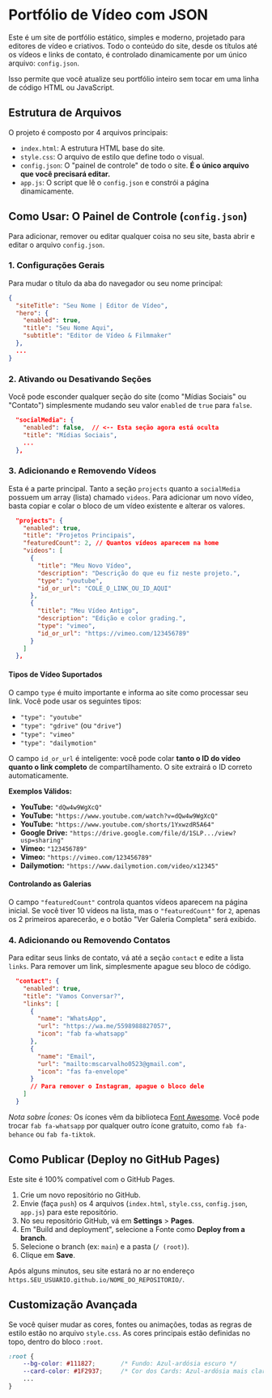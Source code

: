 # Portfólio de Vídeo com JSON

Este é um site de portfólio estático, simples e moderno, projetado para editores de vídeo e criativos. Todo o conteúdo do site, desde os títulos até os vídeos e links de contato, é controlado dinamicamente por um único arquivo: `config.json`.

Isso permite que você atualize seu portfólio inteiro sem tocar em uma linha de código HTML ou JavaScript.

## Estrutura de Arquivos

O projeto é composto por 4 arquivos principais:

  * `index.html`: A estrutura HTML base do site.
  * `style.css`: O arquivo de estilo que define todo o visual.
  * `config.json`: O "painel de controle" de todo o site. **É o único arquivo que você precisará editar.**
  * `app.js`: O script que lê o `config.json` e constrói a página dinamicamente.

## Como Usar: O Painel de Controle (`config.json`)

Para adicionar, remover ou editar qualquer coisa no seu site, basta abrir e editar o arquivo `config.json`.

### 1\. Configurações Gerais

Para mudar o título da aba do navegador ou seu nome principal:

```json
{
  "siteTitle": "Seu Nome | Editor de Vídeo",
  "hero": {
    "enabled": true,
    "title": "Seu Nome Aqui",
    "subtitle": "Editor de Vídeo & Filmmaker"
  },
  ...
}
```

### 2\. Ativando ou Desativando Seções

Você pode esconder qualquer seção do site (como "Mídias Sociais" ou "Contato") simplesmente mudando seu valor `enabled` de `true` para `false`.

```json
  "socialMedia": {
    "enabled": false,  // <-- Esta seção agora está oculta
    "title": "Mídias Sociais",
    ...
  },
```

### 3\. Adicionando e Removendo Vídeos

Esta é a parte principal. Tanto a seção `projects` quanto a `socialMedia` possuem um array (lista) chamado `videos`. Para adicionar um novo vídeo, basta copiar e colar o bloco de um vídeo existente e alterar os valores.

```json
  "projects": {
    "enabled": true,
    "title": "Projetos Principais",
    "featuredCount": 2, // Quantos vídeos aparecem na home
    "videos": [
      {
        "title": "Meu Novo Vídeo",
        "description": "Descrição do que eu fiz neste projeto.",
        "type": "youtube",
        "id_or_url": "COLE_O_LINK_OU_ID_AQUI"
      },
      {
        "title": "Meu Vídeo Antigo",
        "description": "Edição e color grading.",
        "type": "vimeo",
        "id_or_url": "https://vimeo.com/123456789"
      }
    ]
  },
```

#### Tipos de Vídeo Suportados

O campo `type` é muito importante e informa ao site como processar seu link. Você pode usar os seguintes tipos:

  * `"type": "youtube"`
  * `"type": "gdrive"` (ou `"drive"`)
  * `"type": "vimeo"`
  * `"type": "dailymotion"`

O campo `id_or_url` é inteligente: você pode colar **tanto o ID do vídeo quanto o link completo** de compartilhamento. O site extrairá o ID correto automaticamente.

**Exemplos Válidos:**

  * **YouTube:** `"dQw4w9WgXcQ"`
  * **YouTube:** `"https://www.youtube.com/watch?v=dQw4w9WgXcQ"`
  * **YouTube:** `"https://www.youtube.com/shorts/1YxwzdR5A64"`
  * **Google Drive:** `"https://drive.google.com/file/d/1SLP.../view?usp=sharing"`
  * **Vimeo:** `"123456789"`
  * **Vimeo:** `"https://vimeo.com/123456789"`
  * **Dailymotion:** `"https://www.dailymotion.com/video/x12345"`

#### Controlando as Galerias

O campo `"featuredCount"` controla quantos vídeos aparecem na página inicial. Se você tiver 10 vídeos na lista, mas o `"featuredCount"` for `2`, apenas os 2 primeiros aparecerão, e o botão "Ver Galeria Completa" será exibido.

### 4\. Adicionando ou Removendo Contatos

Para editar seus links de contato, vá até a seção `contact` e edite a lista `links`. Para remover um link, simplesmente apague seu bloco de código.

```json
  "contact": {
    "enabled": true,
    "title": "Vamos Conversar?",
    "links": [
      {
        "name": "WhatsApp",
        "url": "https://wa.me/5598988827057",
        "icon": "fab fa-whatsapp"
      },
      {
        "name": "Email",
        "url": "mailto:mscarvalho0523@gmail.com",
        "icon": "fas fa-envelope"
      }
      // Para remover o Instagram, apague o bloco dele
    ]
  }
```

*Nota sobre Ícones:* Os ícones vêm da biblioteca [Font Awesome](https://fontawesome.com/icons). Você pode trocar `fab fa-whatsapp` por qualquer outro ícone gratuito, como `fab fa-behance` ou `fab fa-tiktok`.

## Como Publicar (Deploy no GitHub Pages)

Este site é 100% compatível com o GitHub Pages.

1.  Crie um novo repositório no GitHub.
2.  Envie (faça `push`) os 4 arquivos (`index.html`, `style.css`, `config.json`, `app.js`) para este repositório.
3.  No seu repositório GitHub, vá em **Settings** \> **Pages**.
4.  Em "Build and deployment", selecione a Fonte como **Deploy from a branch**.
5.  Selecione o branch (ex: `main`) e a pasta (`/ (root)`).
6.  Clique em **Save**.

Após alguns minutos, seu site estará no ar no endereço `https.SEU_USUARIO.github.io/NOME_DO_REPOSITORIO/`.

## Customização Avançada

Se você quiser mudar as cores, fontes ou animações, todas as regras de estilo estão no arquivo `style.css`. As cores principais estão definidas no topo, dentro do bloco `:root`.

```css
:root {
    --bg-color: #111827;       /* Fundo: Azul-ardósia escuro */
    --card-color: #1F2937;     /* Cor dos Cards: Azul-ardósia mais claro */
    ...
}
```